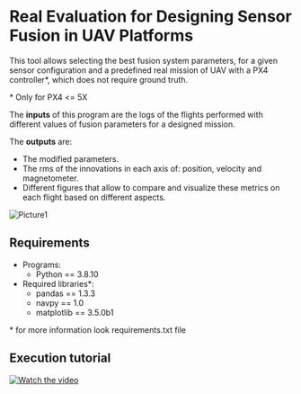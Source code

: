 # Real Evaluation for Designing Sensor Fusion in UAV Platforms

This tool allows selecting the best fusion system parameters, for a given sensor configuration and a predefined real mission of UAV with a PX4 controller\*, which does not require ground truth.

\* Only for PX4 <= 5X

The **inputs** of this program are the logs of the flights performed with different values of fusion parameters for a designed mission. 

The **outputs** are:
* The modified parameters.
* The rms of the innovations in each axis of: position, velocity and magnetometer.
* Different figures that allow to compare and visualize these metrics on each flight based on different aspects.

![Picture1](https://user-images.githubusercontent.com/108266824/179523860-50f8d8d8-c421-47b0-8b0c-37a6b6bdacea.svg)


## Requirements
* Programs:
    * Python == 3.8.10
* Required libraries*:
    * pandas     == 1.3.3
    * navpy      == 1.0
    * matplotlib == 3.5.0b1

\* for more information look requirements.txt file

## Execution tutorial

[![Watch the video](https://img.youtube.com/vi/ORwgwo4igpE/maxresdefault.jpg)](https://www.youtube.com/watch?v=ORwgwo4igpE)
